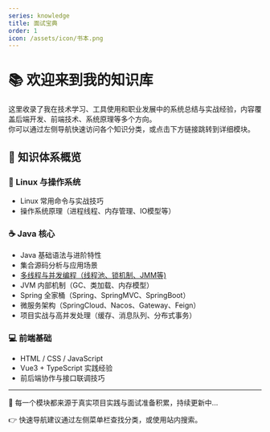 ```yaml
---
series: knowledge
title: 面试宝典
order: 1
icon: /assets/icon/书本.png
---
```


# 📚 欢迎来到我的知识库

这里收录了我在技术学习、工具使用和职业发展中的系统总结与实战经验，内容覆盖后端开发、前端技术、系统原理等多个方向。  
你可以通过左侧导航快速访问各个知识分类，或点击下方链接跳转到详细模块。


## 🧠 知识体系概览

### 🐧 Linux 与操作系统
- Linux 常用命令与实战技巧
- 操作系统原理（进程线程、内存管理、IO模型等）

### ☕ Java 核心
- Java 基础语法与进阶特性
- 集合源码分析与应用场景
- [多线程与并发编程（线程池、锁机制、JMM等)](/blog/java/multithreading.md)
- JVM 内部机制（GC、类加载、内存模型）
- Spring 全家桶（Spring、SpringMVC、SpringBoot）
- 微服务架构（SpringCloud、Nacos、Gateway、Feign）
- 项目实战与高并发处理（缓存、消息队列、分布式事务）

### 💻 前端基础
- HTML / CSS / JavaScript
- Vue3 + TypeScript 实践经验
- 前后端协作与接口联调技巧

---

📌 每一个模块都来源于真实项目实践与面试准备积累，持续更新中...

👉 快速导航建议通过左侧菜单栏查找分类，或使用站内搜索。
